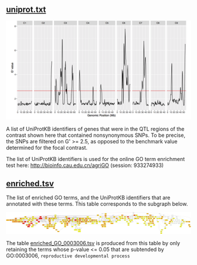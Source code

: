 ## [uniprot.txt](uniprot.txt)

![G' prime](gprime.png)

A list of UniProtKB identifiers of genes that were in the QTL regions 
of the contrast shown here that contained nonsynonymous SNPs. To be precise, the SNPs
are filtered on G' >= 2.5, as opposed to the benchmark value determined for the focal
contrast.

The list of UniProtKB identifiers is used for the online GO term enrichment test here: 
http://bioinfo.cau.edu.cn/agriGO (session: 933274933)

## [enriched.tsv](enriched.tsv)

The list of enriched GO terms, and the UniProtKB identifiers that are annotated with 
these terms. This table corresponds to the subgraph below.

![SEA](enriched.png)

The table [enriched_GO_0003006.tsv](enriched_GO_0003006.tsv) is produced from this table
by only retaining the terms whose p-value <= 0.05 that are subtended by GO:0003006,
`reproductive developmental process`
